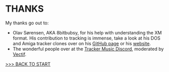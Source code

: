 # THANKS

My thanks go out to:

- Olav Sørensen, AKA 8bitbubsy, for his help with understanding the XM format. His contribution to tracking is immense, take a look at his DOS and Amiga tracker clones over on his [GitHub page](https://github.com/8bitbubsy) or his [website](https://16-bits.org/).
- The wonderful people over at the [Tracker Music Discord](https://discord.gg/4TD8mxtw), moderated by [Vectif](https://www.youtube.com/c/Vectif).

[>>> BACK TO START](../README.md)<br>
